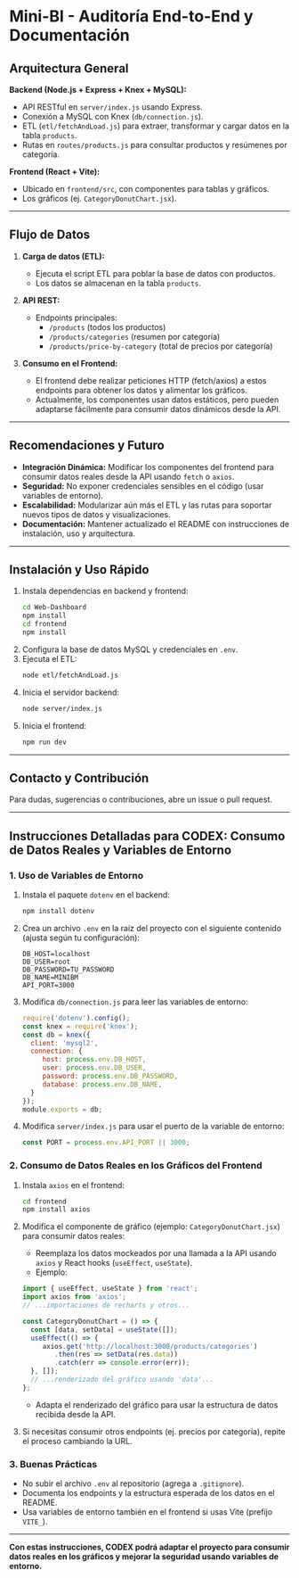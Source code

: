 # Mini-BI - Auditoría End-to-End y Documentación

## Arquitectura General

**Backend (Node.js + Express + Knex + MySQL):**
- API RESTful en `server/index.js` usando Express.
- Conexión a MySQL con Knex (`db/connection.js`).
- ETL (`etl/fetchAndLoad.js`) para extraer, transformar y cargar datos en la tabla `products`.
- Rutas en `routes/products.js` para consultar productos y resúmenes por categoría.

**Frontend (React + Vite):**
- Ubicado en `frontend/src`, con componentes para tablas y gráficos.
- Los gráficos (ej. `CategoryDonutChart.jsx`).

---

## Flujo de Datos

1. **Carga de datos (ETL):**
	- Ejecuta el script ETL para poblar la base de datos con productos.
	- Los datos se almacenan en la tabla `products`.

2. **API REST:**
	- Endpoints principales:
	  - `/products` (todos los productos)
	  - `/products/categories` (resumen por categoría)
	  - `/products/price-by-category` (total de precios por categoría)

3. **Consumo en el Frontend:**
	- El frontend debe realizar peticiones HTTP (fetch/axios) a estos endpoints para obtener los datos y alimentar los gráficos.
	- Actualmente, los componentes usan datos estáticos, pero pueden adaptarse fácilmente para consumir datos dinámicos desde la API.

---

## Recomendaciones y Futuro

- **Integración Dinámica:** Modificar los componentes del frontend para consumir datos reales desde la API usando `fetch` o `axios`.
- **Seguridad:** No exponer credenciales sensibles en el código (usar variables de entorno).
- **Escalabilidad:** Modularizar aún más el ETL y las rutas para soportar nuevos tipos de datos y visualizaciones.
- **Documentación:** Mantener actualizado el README con instrucciones de instalación, uso y arquitectura.

---

## Instalación y Uso Rápido

1. Instala dependencias en backend y frontend:
	```sh
	cd Web-Dashboard
	npm install
	cd frontend
	npm install
	```
2. Configura la base de datos MySQL y credenciales en `.env`.
3. Ejecuta el ETL:
	```sh
	node etl/fetchAndLoad.js
	```
4. Inicia el servidor backend:
	```sh
	node server/index.js
	```
5. Inicia el frontend:
	```sh
	npm run dev
	```

---

## Contacto y Contribución

Para dudas, sugerencias o contribuciones, abre un issue o pull request.

---

## Instrucciones Detalladas para CODEX: Consumo de Datos Reales y Variables de Entorno

### 1. Uso de Variables de Entorno

1. Instala el paquete `dotenv` en el backend:
	```sh
	npm install dotenv
	```
2. Crea un archivo `.env` en la raíz del proyecto con el siguiente contenido (ajusta según tu configuración):
	```env
	DB_HOST=localhost
	DB_USER=root
	DB_PASSWORD=TU_PASSWORD
	DB_NAME=MINIBM
	API_PORT=3000
	```
3. Modifica `db/connection.js` para leer las variables de entorno:
	```js
	require('dotenv').config();
	const knex = require('knex');
	const db = knex({
	  client: 'mysql2',
	  connection: {
		 host: process.env.DB_HOST,
		 user: process.env.DB_USER,
		 password: process.env.DB_PASSWORD,
		 database: process.env.DB_NAME,
	  }
	});
	module.exports = db;
	```
4. Modifica `server/index.js` para usar el puerto de la variable de entorno:
	```js
	const PORT = process.env.API_PORT || 3000;
	```

### 2. Consumo de Datos Reales en los Gráficos del Frontend

1. Instala `axios` en el frontend:
	```sh
	cd frontend
	npm install axios
	```
2. Modifica el componente de gráfico (ejemplo: `CategoryDonutChart.jsx`) para consumir datos reales:
	- Reemplaza los datos mockeados por una llamada a la API usando `axios` y React hooks (`useEffect`, `useState`).
	- Ejemplo:
	```jsx
	import { useEffect, useState } from 'react';
	import axios from 'axios';
	// ...importaciones de recharts y otros...

	const CategoryDonutChart = () => {
	  const [data, setData] = useState([]);
	  useEffect(() => {
		 axios.get('http://localhost:3000/products/categories')
			.then(res => setData(res.data))
			.catch(err => console.error(err));
	  }, []);
	  // ...renderizado del gráfico usando 'data'...
	};
	```
	- Adapta el renderizado del gráfico para usar la estructura de datos recibida desde la API.

3. Si necesitas consumir otros endpoints (ej. precios por categoría), repite el proceso cambiando la URL.

### 3. Buenas Prácticas

- No subir el archivo `.env` al repositorio (agrega a `.gitignore`).
- Documenta los endpoints y la estructura esperada de los datos en el README.
- Usa variables de entorno también en el frontend si usas Vite (prefijo `VITE_`).

---

**Con estas instrucciones, CODEX podrá adaptar el proyecto para consumir datos reales en los gráficos y mejorar la seguridad usando variables de entorno.**